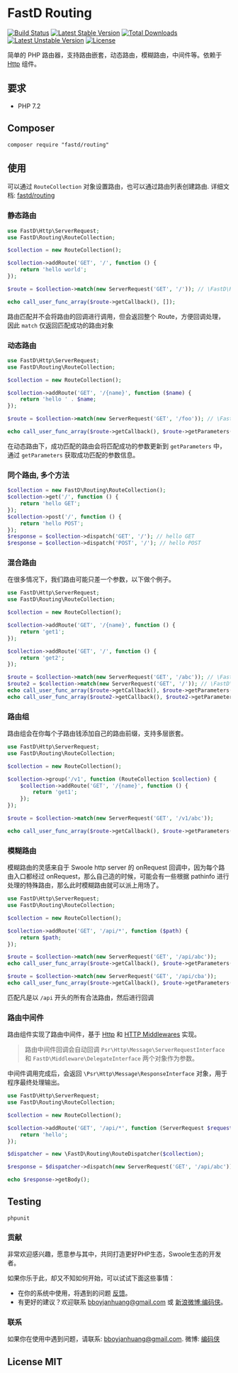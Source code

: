 # FastD Routing

[![Build Status](https://travis-ci.org/fastdlabs/routing.svg?branch=master)](https://travis-ci.org/fastdlabs/routing)
[![Latest Stable Version](https://poser.pugx.org/fastd/routing/v/stable)](https://packagist.org/packages/fastd/routing) 
[![Total Downloads](https://poser.pugx.org/fastd/routing/downloads)](https://packagist.org/packages/fastd/routing) 
[![Latest Unstable Version](https://poser.pugx.org/fastd/routing/v/unstable)](https://packagist.org/packages/fastd/routing) 
[![License](https://poser.pugx.org/fastd/routing/license)](https://packagist.org/packages/fastd/routing)

简单的 PHP 路由器，支持路由嵌套，动态路由，模糊路由，中间件等。依赖于 [Http](https://github.com/JanHuang/http) 组件。

## 要求

* PHP 7.2

## Composer

```
composer require "fastd/routing"
```

## 使用

可以通过 `RouteCollection` 对象设置路由，也可以通过路由列表创建路由. 详细文档: [fastd/routing](docs/zh_CN/readme.md)

### 静态路由

```php
use FastD\Http\ServerRequest;
use FastD\Routing\RouteCollection;

$collection = new RouteCollection();

$collection->addRoute('GET', '/', function () {
    return 'hello world';
});

$route = $collection->match(new ServerRequest('GET', '/')); // \FastD\Routing\Route

echo call_user_func_array($route->getCallback(), []);
```

路由匹配并不会将路由的回调进行调用，但会返回整个 Route，方便回调处理，因此 `match` 仅返回匹配成功的路由对象

### 动态路由

```php
use FastD\Http\ServerRequest;
use FastD\Routing\RouteCollection;

$collection = new RouteCollection();

$collection->addRoute('GET', '/{name}', function ($name) {
    return 'hello ' . $name;
});

$route = $collection->match(new ServerRequest('GET', '/foo')); // \FastD\Routing\Route

echo call_user_func_array($route->getCallback(), $route->getParameters());
```

在动态路由下，成功匹配的路由会将匹配成功的参数更新到 `getParameters` 中，通过 `getParameters` 获取成功匹配的参数信息。

### 同个路由, 多个方法

```php
$collection = new FastD\Routing\RouteCollection();
$collection->get('/', function () {
    return 'hello GET';
});
$collection->post('/', function () {
    return 'hello POST';
});
$response = $collection->dispatch('GET', '/'); // hello GET
$response = $collection->dispatch('POST', '/'); // hello POST
```

### 混合路由

在很多情况下，我们路由可能只差一个参数，以下做个例子。

```php
use FastD\Http\ServerRequest;
use FastD\Routing\RouteCollection;

$collection = new RouteCollection();

$collection->addRoute('GET', '/{name}', function () {
    return 'get1';
});

$collection->addRoute('GET', '/', function () {
    return 'get2';
});

$route = $collection->match(new ServerRequest('GET', '/abc')); // \FastD\Routing\Route
$route2 = $collection->match(new ServerRequest('GET', '/')); // \FastD\Routing\Route
echo call_user_func_array($route->getCallback(), $route->getParameters());
echo call_user_func_array($route2->getCallback(), $route2->getParameters());
```

### 路由组

路由组会在你每个子路由钱添加自己的路由前缀，支持多层嵌套。

```php
use FastD\Http\ServerRequest;
use FastD\Routing\RouteCollection;

$collection = new RouteCollection();

$collection->group('/v1', function (RouteCollection $collection) {
    $collection->addRoute('GET', '/{name}', function () {
        return 'get1';
    });
});

$route = $collection->match(new ServerRequest('GET', '/v1/abc'));

echo call_user_func_array($route->getCallback(), $route->getParameters());
```

### 模糊路由

模糊路由的灵感来自于 Swoole http server 的 onRequest 回调中，因为每个路由入口都经过 onRequest，那么自己造的时候，可能会有一些根据 pathinfo 进行处理的特殊路由，那么此时模糊路由就可以派上用场了。

```php
use FastD\Http\ServerRequest;
use FastD\Routing\RouteCollection;

$collection = new RouteCollection();

$collection->addRoute('GET', '/api/*', function ($path) {
    return $path;
});

$route = $collection->match(new ServerRequest('GET', '/api/abc'));
echo call_user_func_array($route->getCallback(), $route->getParameters()); // /abc

$route = $collection->match(new ServerRequest('GET', '/api/cba'));
echo call_user_func_array($route->getCallback(), $route->getParameters()); // /cba
```

匹配凡是以 `/api` 开头的所有合法路由，然后进行回调

### 路由中间件

路由组件实现了路由中间件，基于 [Http](https://github.com/JanHuang/http) 和 [HTTP Middlewares](https://github.com/JanHuang/middleware) 实现。

> 路由中间件回调会自动回调 `Psr\Http\Message\ServerRequestInterface` 和 `FastD\Middleware\DelegateInterface` 两个对象作为参数。

中间件调用完成后，会返回 `\Psr\Http\Message\ResponseInterface` 对象，用于程序最终处理输出。

```php
use FastD\Http\ServerRequest;
use FastD\Routing\RouteCollection;

$collection = new RouteCollection();

$collection->addRoute('GET', '/api/*', function (ServerRequest $request) {
    return 'hello';
});

$dispatcher = new \FastD\Routing\RouteDispatcher($collection);

$response = $dispatcher->dispatch(new ServerRequest('GET', '/api/abc'));

echo $response->getBody();
```

## Testing

```
phpunit
```

### 贡献

非常欢迎感兴趣，愿意参与其中，共同打造更好PHP生态，Swoole生态的开发者。

如果你乐于此，却又不知如何开始，可以试试下面这些事情：

* 在你的系统中使用，将遇到的问题 [反馈](https://github.com/JanHuang/fastD/issues)。
* 有更好的建议？欢迎联系 [bboyjanhuang@gmail.com](mailto:bboyjanhuang@gmail.com) 或 [新浪微博:编码侠](http://weibo.com/ecbboyjan)。

### 联系

如果你在使用中遇到问题，请联系: [bboyjanhuang@gmail.com](mailto:bboyjanhuang@gmail.com). 微博: [编码侠](http://weibo.com/ecbboyjan)

## License MIT
